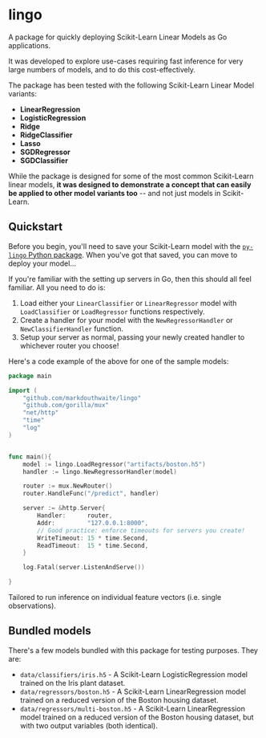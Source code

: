 # lingo

A package for quickly deploying Scikit-Learn Linear Models as Go applications. 

It was developed to explore use-cases requiring fast inference for very large numbers of models, and to do this
 cost-effectively. 

The package has been tested with the following Scikit-Learn Linear Model variants:

* **LinearRegression**
* **LogisticRegression**
* **Ridge**
* **RidgeClassifier**
* **Lasso**
* **SGDRegressor**
* **SGDClassifier**

While the package is designed for some of the most common Scikit-Learn linear models, **it was designed to demonstrate 
a concept that can easily be applied to other model variants too** -- and not just models in Scikit-Learn.

## Quickstart

Before you begin, you'll need to save your Scikit-Learn model with the [`py-lingo` Python package](https://pypi.org/project/py-lingo/). When you've got that
saved, you can move to deploy your model...

If you're familiar with the setting up servers in Go, then this should all feel familiar. All you need to do is:

1. Load either your `LinearClassifier` or `LinearRegressor` model with `LoadClassifier` or `LoadRegressor` functions respectively.
2. Create a handler for your model with the `NewRegressorHandler` or `NewClassifierHandler` function.
3. Setup your server as normal, passing your newly created handler to whichever router you choose!

Here's a code example of the above for one of the sample models:  

```go
package main 

import (
    "github.com/markdouthwaite/lingo"
    "github.com/gorilla/mux"
	"net/http" 
    "time"
	"log"
)


func main(){
    model := lingo.LoadRegressor("artifacts/boston.h5")
    handler := lingo.NewRegressorHandler(model)

    router := mux.NewRouter()
    router.HandleFunc("/predict", handler)

	server := &http.Server{
		Handler:      router,
		Addr:         "127.0.0.1:8000",
		// Good practice: enforce timeouts for servers you create!
		WriteTimeout: 15 * time.Second,
		ReadTimeout:  15 * time.Second,
	}

	log.Fatal(server.ListenAndServe())

}
```

Tailored to run inference on individual feature vectors (i.e. single observations).

## Bundled models

There's a few models bundled with this package for testing purposes. They are:

* `data/classifiers/iris.h5` - A Scikit-Learn LogisticRegression model trained on the Iris plant dataset.
* `data/regressors/boston.h5` - A Scikit-Learn LinearRegression model trained on a reduced version of the Boston housing dataset. 
* `data/regressors/multi-boston.h5` - A Scikit-Learn LinearRegression model trained on a reduced version of the Boston housing dataset, but with two output variables (both identical). 
